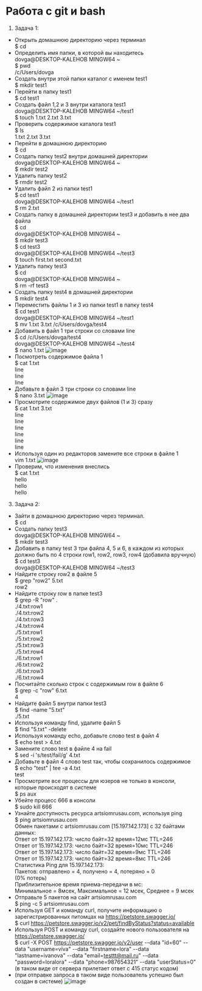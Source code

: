 # Работа с git и bash
1. Задача 1:
- Открыть домашнюю директорию через терминал  
$ cd  
- Определить имя папки, в которой вы находитесь  
dovga@DESKTOP-KALEHOB MINGW64 ~  
$ pwd  
/c/Users/dovga
- Создать внутри этой папки каталог с именем test1  
$ mkdir test1  
- Перейти в папку test1  
$ cd test1  
- Создать файл 1,2 и 3 внутри каталога test1  
dovga@DESKTOP-KALEHOB MINGW64 ~/test1  
$ touch 1.txt 2.txt 3.txt
- Проверить содержимое каталога test1  
$ ls  
1.txt  2.txt  3.txt
- Перейти в домашнюю директорию  
$ cd
- Создать папку test2 внутри домашней директории  
dovga@DESKTOP-KALEHOB MINGW64 ~  
$ mkdir test2
- Удалить папку test2  
$ rmdir test2
- Удалить файл 2 из папки test1  
$ cd test1  
dovga@DESKTOP-KALEHOB MINGW64 ~/test1         
$ rm 2.txt
- Создать папку в домашней директории test3 и добавить в нее два файла  
$ cd  
dovga@DESKTOP-KALEHOB MINGW64 ~  
$ mkdir test3  
$ cd test3  
dovga@DESKTOP-KALEHOB MINGW64 ~/test3  
$ touch first.txt second.txt  
- Удалить папку test3  
$ cd  
dovga@DESKTOP-KALEHOB MINGW64 ~  
$ rm -rf test3
- Создать папку test4 в домашней директории  
$ mkdir test4
- Переместить файлы 1 и 3 из папки test1 в папку test4  
$  cd test1    
dovga@DESKTOP-KALEHOB MINGW64 ~/test1    
$ mv 1.txt 3.txt /c/Users/dovga/test4
- Добавить в файл 1 три строки со словами line  
$ cd /c/Users/dovga/test4  
dovga@DESKTOP-KALEHOB MINGW64 ~/test4  
$ nano 1.txt
![image](https://github.com/VikaDov/git_bash/assets/118528449/e9f23e78-fe6b-4a09-99cc-f30c3b9b06d8)
- Посмотреть содержимое файла 1  
$ cat 1.txt  
line  
line  
line
- Добавьте в файл 3 три строки со словами line  
$ nano 3.txt
![image](https://github.com/VikaDov/git_bash/assets/118528449/8362b598-584e-40c5-b3b8-8ad997922f9b)
- Просмотрите содержимое двух файлов (1 и 3) сразу  
$ cat 1.txt 3.txt  
line  
line  
line  
line  
line  
line
- Используя один из редакторов замените все строки в файле 1  
vim 1.txt
![image](https://github.com/VikaDov/git_bash/assets/118528449/be3fe7ce-2958-4b23-8664-8fa40cb25b64)
- Проверим, что изменения внеслись   
$ cat 1.txt  
hello  
hello  
hello

3. Задача 2:
- Зайти в домашнюю директорию через терминал.  
$ cd
- Создать папку test3    
dovga@DESKTOP-KALEHOB MINGW64 ~  
$ mkdir test3
- Добавить в папку test 3 три файла 4, 5 и 6, в каждом из которых должно быть по 4 строки row1, row2, row3, row4 (добавила вручную)    
$ cd test3  
dovga@DESKTOP-KALEHOB MINGW64 ~/test3
- Найдите строку row2 в файле 5    
$ grep "row2" 5.txt  
row2
- Найдите строку row в папке test3    
$ grep -R "row" .  
./4.txt:row1  
./4.txt:row2  
./4.txt:row3  
./4.txt:row4  
./5.txt:row1  
./5.txt:row2  
./5.txt:row3  
./5.txt:row4  
./6.txt:row1  
./6.txt:row2  
./6.txt:row3  
./6.txt:row4  
- Посчитайте сколько строк с содержимым row в файле 6    
$ grep -c "row" 6.txt  
4
- Найдите файл 5 внутри папки test3  
$ find -name "5.txt"  
./5.txt
- Используя команду find, удалите файл 5  
$ find "5.txt" -delete
- Используя команду echo, добавьте слово test в файл 4  
$ echo test > 4.txt
- Замените слово test в файле 4 на fail  
$ sed -i 's/test/fail/g' 4.txt
- Добавьте в файл 4 слово test так, чтобы сохранилось содержимое  
$ echo "test" | tee -a 4.txt  
test
- Просмотрите все процессы для юзеров не только в консоли, которые происходят в системе  
$ ps aux
- Убейте процесс 666 в консоли  
$ sudo kill 666
- Узнайте доступность ресурса artsiomrusau.com, используя ping  
$ ping artsiomrusau.com  
Обмен пакетами с artsiomrusau.com [15.197.142.173] с 32 байтами данных:  
Ответ от 15.197.142.173: число байт=32 время=12мс TTL=246  
Ответ от 15.197.142.173: число байт=32 время=10мс TTL=246  
Ответ от 15.197.142.173: число байт=32 время=9мс TTL=246  
Ответ от 15.197.142.173: число байт=32 время=8мс TTL=246  
Статистика Ping для 15.197.142.173:  
    Пакетов: отправлено = 4, получено = 4, потеряно = 0  
    (0% потерь)  
Приблизительное время приема-передачи в мс:  
    Минимальное = 8мсек, Максимальное = 12 мсек, Среднее = 9 мсек  
- Отправьте 5 пакетов на сайт artsiomrusau.com  
$ ping -c 5 artsiomrusau.com
- Используя GET и команду curl, получите информацию о зарегистрированных питомцах на https://petstore.swagger.io/  
$ curl https://petstore.swagger.io/v2/pet/findByStatus?status=available
- Используя POST и команду curl, создайте нового пользователя на https://petstore.swagger.io/  
$ curl -X POST https://petstore.swagger.io/v2/user --data "id=60" --data "username=viva" 
--data "firstname=lora" --data "lastname=ivanova" --data "email=testtt@mail.ru" --data "password=loralora" --data "phone=987654321" --data "userStatus=0" (в таком виде от сервера прилетает ответ с 415 статус кодом)
- (при отправке запроса в таком виде пользователь успешно был создан в системе)
![image](https://github.com/VikaDov/git_bash/assets/118528449/6914d663-9dbb-4b37-843d-54a535aabc7f)


